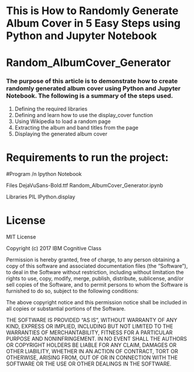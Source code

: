 # This is How to Randomly Generate Album Cover in 5 Easy Steps using Python and Jupyter Notebook
# Random_AlbumCover_Generator

###  The purpose of this article is to demonstrate how to create randomly generated album cover using Python and Jupyter Notebook. The following is a summary of the steps used.

   1. Defining the required libraries
   2. Defining and learn how to use the display_cover function
   3. Using Wikipedia to load a random page
   4. Extracting the album and band titles from the page
   5. Displaying the generated album cover


# Requirements to run the project:

#Program /n
Ipython Notebook

Files
DejaVuSans-Bold.ttf
Random_AlbumCover_Generator.ipynb

Libraries
PIL
IPython.display


# License

MIT License

Copyright (c) 2017 IBM Cognitive Class

Permission is hereby granted, free of charge, to any person obtaining a copy of this software and associated documentation files (the “Software”), to deal in the Software without restriction, including without limitation the rights to use, copy, modify, merge, publish, distribute, sublicense, and/or sell copies of the Software, and to permit persons to whom the Software is furnished to do so, subject to the following conditions:

The above copyright notice and this permission notice shall be included in all copies or substantial portions of the Software.

THE SOFTWARE IS PROVIDED “AS IS”, WITHOUT WARRANTY OF ANY KIND, EXPRESS OR IMPLIED, INCLUDING BUT NOT LIMITED TO THE WARRANTIES OF MERCHANTABILITY, FITNESS FOR A PARTICULAR PURPOSE AND NONINFRINGEMENT. IN NO EVENT SHALL THE AUTHORS OR COPYRIGHT HOLDERS BE LIABLE FOR ANY CLAIM, DAMAGES OR OTHER LIABILITY, WHETHER IN AN ACTION OF CONTRACT, TORT OR OTHERWISE, ARISING FROM, OUT OF OR IN CONNECTION WITH THE SOFTWARE OR THE USE OR OTHER DEALINGS IN THE SOFTWARE.
